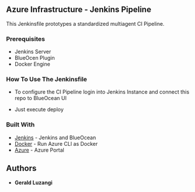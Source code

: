 ## Azure Infrastructure - Jenkins Pipeline

This Jenkinsfile prototypes a standardized multiagent CI Pipeline.

### Prerequisites

- Jenkins Server 
- BlueOcen Plugin
- Docker Engine


### How To Use The Jenkinsfile

- To configure the CI Pipeline login into Jenkins Instance and connect this repo to BlueOcean UI

- Just execute deploy

### Built With

* [Jenkins](https://jenkins.io/doc/tutorials/create-a-pipeline-in-blue-ocean/) - Jenkins and BlueOcean
* [Docker](https://hub.docker.com/r/azuresdk/azure-cli-python/) - Run Azure CLI as Docker
* [Azure](portal.azure.com) - Azure Portal


## Authors

* **Gerald Luzangi**

